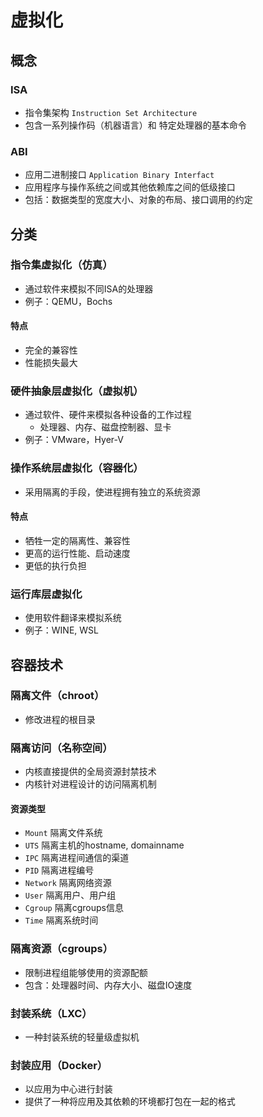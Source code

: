 

# 虚拟化

## 概念

### ISA
* 指令集架构 `Instruction Set Architecture`
* 包含一系列操作码（机器语言）和 特定处理器的基本命令

### ABI
* 应用二进制接口 `Application Binary Interfact`
* 应用程序与操作系统之间或其他依赖库之间的低级接口
* 包括：数据类型的宽度大小、对象的布局、接口调用的约定


## 分类

### 指令集虚拟化（仿真）
* 通过软件来模拟不同ISA的处理器
* 例子：QEMU，Bochs

#### 特点
* 完全的兼容性
* 性能损失最大

### 硬件抽象层虚拟化（虚拟机）
* 通过软件、硬件来模拟各种设备的工作过程
    * 处理器、内存、磁盘控制器、显卡
* 例子：VMware，Hyer-V


### 操作系统层虚拟化（容器化）
* 采用隔离的手段，使进程拥有独立的系统资源

#### 特点
* 牺牲一定的隔离性、兼容性
* 更高的运行性能、启动速度
* 更低的执行负担


### 运行库层虚拟化
* 使用软件翻译来模拟系统
* 例子：WINE, WSL


## 容器技术

### 隔离文件（chroot）
* 修改进程的根目录


### 隔离访问（名称空间）
* 内核直接提供的全局资源封禁技术
* 内核针对进程设计的访问隔离机制

#### 资源类型
* `Mount` 隔离文件系统
* `UTS` 隔离主机的hostname, domainname
* `IPC` 隔离进程间通信的渠道
* `PID` 隔离进程编号
* `Network` 隔离网络资源
* `User` 隔离用户、用户组
* `Cgroup` 隔离cgroups信息
* `Time` 隔离系统时间

### 隔离资源（cgroups）
* 限制进程组能够使用的资源配额
* 包含：处理器时间、内存大小、磁盘IO速度


### 封装系统（LXC）
* 一种封装系统的轻量级虚拟机


### 封装应用（Docker）
* 以应用为中心进行封装
* 提供了一种将应用及其依赖的环境都打包在一起的格式